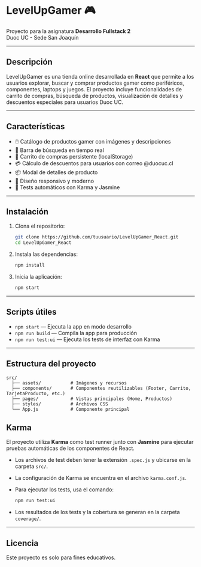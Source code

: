 # LevelUpGamer 🎮

Proyecto para la asignatura **Desarrollo Fullstack 2**  
Duoc UC - Sede San Joaquín

---

## Descripción

LevelUpGamer es una tienda online desarrollada en **React** que permite a los usuarios explorar, buscar y comprar productos gamer como periféricos, componentes, laptops y juegos. El proyecto incluye funcionalidades de carrito de compras, búsqueda de productos, visualización de detalles y descuentos especiales para usuarios Duoc UC.

---

## Características

- 🖱️ Catálogo de productos gamer con imágenes y descripciones
- 🔎 Barra de búsqueda en tiempo real
- 🛒 Carrito de compras persistente (localStorage)
- 💳 Cálculo de descuentos para usuarios con correo @duocuc.cl
- 📦 Modal de detalles de producto
- 📱 Diseño responsivo y moderno
- 🧪 Tests automáticos con Karma y Jasmine

---

## Instalación

1. Clona el repositorio:
   ```bash
   git clone https://github.com/tuusuario/LevelUpGamer_React.git
   cd LevelUpGamer_React
   ```

2. Instala las dependencias:
   ```bash
   npm install
   ```

3. Inicia la aplicación:
   ```bash
   npm start
   ```

---

## Scripts útiles

- `npm start` — Ejecuta la app en modo desarrollo
- `npm run build` — Compila la app para producción
- `npm run test:ui` — Ejecuta los tests de interfaz con Karma

---

## Estructura del proyecto

```
src/
  ├── assets/           # Imágenes y recursos
  ├── components/       # Componentes reutilizables (Footer, Carrito, TarjetaProducto, etc.)
  ├── pages/            # Vistas principales (Home, Productos)
  ├── styles/           # Archivos CSS
  └── App.js            # Componente principal
```
## Karma

El proyecto utiliza **Karma** como test runner junto con **Jasmine** para ejecutar pruebas automáticas de los componentes de React.

- Los archivos de test deben tener la extensión `.spec.js` y ubicarse en la carpeta `src/`.
- La configuración de Karma se encuentra en el archivo `karma.conf.js`.
- Para ejecutar los tests, usa el comando:

  ```bash
  npm run test:ui
  ```

- Los resultados de los tests y la cobertura se generan en la carpeta `coverage/`.
---

## Licencia

Este proyecto es solo para fines educativos.